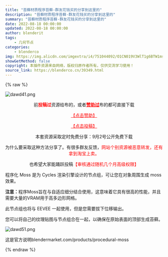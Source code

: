 ```yaml
---
title: "苔藓材质程序苔藓-群友花钱买的分享到这里的"
description: "苔藓材质程序苔藓-群友花钱买的分享到这里的"
summary: "苔藓材质程序苔藓-群友花钱买的分享到这里的"
date: 2022-08-18 00:00:00
updated: 2022-08-18 00:00:00
author: blenderit
tags: 
    - 几何节点
categories:
    - blenderco
img: https://img.alicdn.com/imgextra/i4/751044092/O1CN019V3WlT1g6BTW1msF6_!!751044092.png
showGetMethod: false
copyright: 本插件资源来自网络，版权归原作者所有，仅供交流学习使用！
source_link: https://blenderco.cn/39349.html
---
```


{% raw %}
<p><img class="aligncenter" src="https://img.alicdn.com/imgextra/i4/751044092/O1CN019V3WlT1g6BTW1msF6_!!751044092.png" alt="dawd41.png"></p><p style="text-align: center;">前<span style="color: #ff0000;"><strong>投稿过</strong></span>资源给布的，或者<span style="color: #ff0000;"><a style="color: #ff0000;" href="https://blenderco.cn/user?action=vip"><strong>赞助过</strong></a></span>布的都可直接下载</p><p style="text-align: center;"><span style="color: #ff0000;"><a style="color: #ff0000;" href="https://blenderco.cn/user?action=vip">【点击赞助】</a></span></p><p style="text-align: center;"><span style="color: #ff0000;"><a style="color: #ff0000;" href="https://blenderco.cn/tougao">【点击投稿】</a></span></p><p style="text-align: center;">本套资源采取定时免费分享：9月2号公开免费下载</p><p style="text-align: center;">为什么要采取这种方法分享了。有很多群友反馈，<span style="color: #ff0000;">网站个别资源被恶意转发，还有拿到淘宝上卖。</span></p><p style="text-align: center;">也希望大家能踊跃投稿<span style="color: #ff0000;">【审核通过随机几个月高级权限】</span></p><p>程序化 Moss 是为 Cycles 渲染引擎设计的节点组，可让您在对象周围生成 moss 效果。</p><p><strong>注意：</strong>程序Moss旨在与自适应细分结合使用，这意味着它具有很高的性能，并且需要大量的VRAM用于高多边形网格。</p><p>此节点组也将与 EEVEE 一起使用，但是您需要拔下位移输出。</p><p>您可以将自己的纹理贴图与节点组合在一起，以确保在原始表面的顶部生成苔藓。</p><p><img src="https://img.alicdn.com/imgextra/i2/751044092/O1CN01lK5O2G1g6BTbiXKTf_!!751044092.png" alt="dawd51.png"></p><p>这是官方说明blendermarket.com/products/procedural-moss</p>
<div style="display: none">blenderco</div>
{% endraw %}